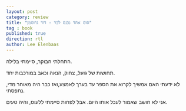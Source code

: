 ```yaml
---
layout: post
category: review
title: "סוס אחד נכנס לבר - דוד גרוסמן"
tag : book
published: true
direction: rtl
author: Lee Elenbaas
---
```

התחלתי הבוקר, סיימתי בלילה.

תחושות של גועל, צחוק, הנאה וכאב במורכבות יחד.

לא ידעתי האם אמשיך לקרוא את הספר עד בערך לאמצע,ואז כבר היה מאוחר מדי, נתפסתי.

אני לא חושב שאמור לעכל אותו היום. אבל לפחות סיימתי ללעוס, והיה טעים.
